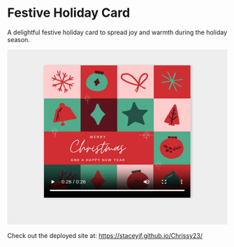 # Festive Holiday Card

A delightful festive holiday card to spread joy and warmth during the holiday season.

<div align="center">

  <img src="./img/preview.png" width="700" height="400">

</div>

Check out the deployed site at: https://staceyjf.github.io/Chrissy23/


